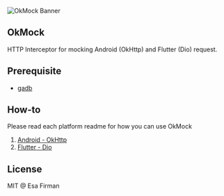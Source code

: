 ![OkMock Banner](https://user-images.githubusercontent.com/1691440/125498831-93a9707a-43b5-4c6e-90f3-e37c268fd719.png)


## OkMock

HTTP Interceptor for mocking Android (OkHttp) and Flutter (Dio) request.

## Prerequisite

- [gadb](https://github.com/esafirm/gadb)

## How-to

Please read each platform readme for how you can use OkMock

1. [Android - OkHttp](https://github.com/esafirm/okmock/tree/master/android_okmock)
2. [Flutter - Dio](https://github.com/esafirm/okmock/tree/master/flutter_okmock)

## License

MIT @ Esa Firman
